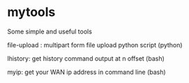 # mytools
Some simple and useful tools

file-upload :  multipart form file upload python script (python)

lhistory:      get history command output at n offset (bash)

myip: get your WAN ip address in command line (bash)
